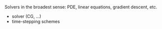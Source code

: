 Solvers in the broadest sense: PDE, linear equations, gradient descent, etc.
- solver (CG, …)
- time-stepping schemes

